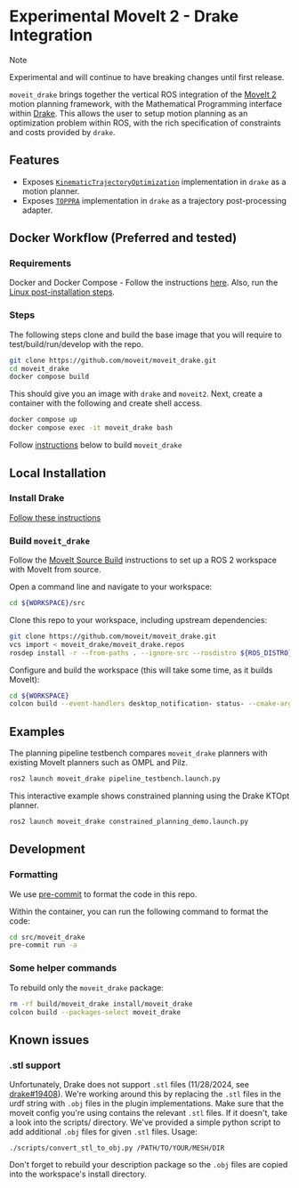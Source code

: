 # Experimental MoveIt 2 - Drake Integration

> [!NOTE]
> Experimental and will continue to have breaking changes until first release.

`moveit_drake` brings together the vertical ROS integration of the [MoveIt 2](https://moveit.ai/) motion planning framework, with the Mathematical Programming interface within [Drake](https://drake.mit.edu/).
This allows the user to setup motion planning as an optimization problem within ROS, with the rich specification of constraints and costs provided by `drake`.


## Features

- Exposes [`KinematicTrajectoryOptimization`](https://drake.mit.edu/doxygen_cxx/classdrake_1_1planning_1_1trajectory__optimization_1_1_kinematic_trajectory_optimization.html) implementation in `drake` as a motion planner.
- Exposes [`TOPPRA`](https://drake.mit.edu/doxygen_cxx/classdrake_1_1multibody_1_1_toppra.html) implementation in `drake` as a trajectory post-processing adapter.

## Docker Workflow (Preferred and tested)

### Requirements
Docker and Docker Compose - Follow the instructions [here](https://docs.docker.com/engine/install/ubuntu/).
Also, run the [Linux post-installation steps](https://docs.docker.com/engine/install/linux-postinstall/).

### Steps
The following steps clone and build the base image that you will require to test/build/run/develop with the repo.

```bash
git clone https://github.com/moveit/moveit_drake.git
cd moveit_drake
docker compose build
```

This should give you an image with `drake` and `moveit2`.
Next, create a container with the following and create shell access.

```bash
docker compose up
docker compose exec -it moveit_drake bash
```

Follow [instructions](#build-moveit_drake) below to build `moveit_drake`


## Local Installation

### Install Drake

[Follow these instructions](https://drake.mit.edu/installation.html)

### Build `moveit_drake`

Follow the [MoveIt Source Build](https://moveit.ros.org/install-moveit2/source/) instructions to set up a ROS 2 workspace with MoveIt from source.

Open a command line and navigate to your workspace:

```bash
cd ${WORKSPACE}/src
```

Clone this repo to your workspace, including upstream dependencies:

```bash
git clone https://github.com/moveit/moveit_drake.git
vcs import < moveit_drake/moveit_drake.repos
rosdep install -r --from-paths . --ignore-src --rosdistro ${ROS_DISTRO} -y
```

Configure and build the workspace (this will take some time, as it builds MoveIt):

```bash
cd ${WORKSPACE}
colcon build --event-handlers desktop_notification- status- --cmake-args -DCMAKE_BUILD_TYPE=Release --parallel-workers 1
```


## Examples

The planning pipeline testbench compares `moveit_drake` planners with existing MoveIt planners such as OMPL and Pilz.

```bash
ros2 launch moveit_drake pipeline_testbench.launch.py
```

This interactive example shows constrained planning using the Drake KTOpt planner.

```bash
ros2 launch moveit_drake constrained_planning_demo.launch.py
```


## Development

### Formatting

We use [pre-commit](https://moveit.ros.org/documentation/contributing/code/#pre-commit-formatting-checks) to format the code in this repo.

Within the container, you can run the following command to format the code:

```bash
cd src/moveit_drake
pre-commit run -a
```

### Some helper commands
To rebuild only the `moveit_drake` package:

```bash
rm -rf build/moveit_drake install/moveit_drake
colcon build --packages-select moveit_drake
```

## Known issues

### .stl support

Unfortunately, Drake does not support `.stl` files (11/28/2024, see [drake#19408](https://github.com/RobotLocomotion/drake/issues/19408)).
We're working around this by replacing the `.stl` files in the urdf string with `.obj` files in the plugin implementations.
Make sure that the moveit config you're using contains the relevant `.stl` files.
If it doesn't, take a look into the scripts/ directory.
We've provided a simple python script to add additional `.obj` files for given `.stl` files. Usage:

```
./scripts/convert_stl_to_obj.py /PATH/TO/YOUR/MESH/DIR
```
Don't forget to rebuild your description package so the `.obj` files are copied into the workspace's install directory.
